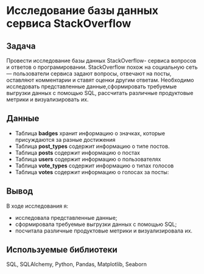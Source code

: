 # Исследование базы данных сервиса StackOverflow
## Задача

Провести исследование базы данных StackOverflow- сервиса вопросов и ответов о програмировании. StackOverflow похож на социальную сеть — пользователи сервиса задают вопросы, отвечают на посты, оставляют комментарии и ставят оценки другим ответам. Необходимо исследовать представленные данные,сформировать требуемые выгрузки данных с помощью SQL, рассчитать различные продуктовые метрики и визуализировать их.
## Данные
- Таблица **badges** хранит информацию о значках, которые присуждаются за разные достижения
- Таблица **post_types** содержит информацию о типе постов.
- Таблица **posts** содержит информацию о постах
- Таблица **users** содержит информацию о пользователях
- Таблица **vote_types** содержит информацию о типах голосов
- Таблица **votes** содержит информацию о голосах за посты:

## Вывод
В ходе исследования я:

- исследовала представленные данные;
- сформировала требуемые выгрузки данных с помощью SQL;
- посчитала различные продуктовые метрики и визуализировала их.
## Используемые библиотеки
SQL, SQLAlchemy, Python, Pandas, Matplotlib, Seaborn
